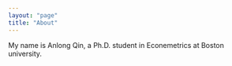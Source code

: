 ```yaml
---
layout: "page"
title: "About"
---
```


My name is Anlong Qin, a Ph.D. student in Econemetrics at Boston university.
